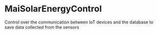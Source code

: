 # MaiSolarEnergyControl
Control over the communication between IoT devices and the database to save data collected from the sensors
